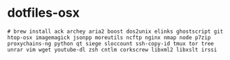 dotfiles-osx
============

    # brew install ack archey aria2 boost dos2unix elinks ghostscript git htop-osx imagemagick jsonpp moreutils ncftp nginx nmap node p7zip proxychains-ng python qt siege sloccount ssh-copy-id tmux tor tree unrar vim wget youtube-dl zsh cntlm corkscrew libxml2 libxslt irssi
